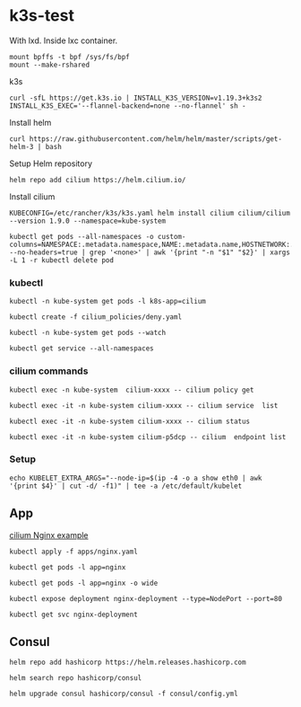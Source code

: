 # k3s-test

With lxd. Inside lxc container.
```
mount bpffs -t bpf /sys/fs/bpf
mount --make-rshared 
```

k3s
```
curl -sfL https://get.k3s.io | INSTALL_K3S_VERSION=v1.19.3+k3s2 INSTALL_K3S_EXEC='--flannel-backend=none --no-flannel' sh -
```

Install helm 

```
curl https://raw.githubusercontent.com/helm/helm/master/scripts/get-helm-3 | bash
```

Setup Helm repository

```
helm repo add cilium https://helm.cilium.io/
```

Install cilium
```
KUBECONFIG=/etc/rancher/k3s/k3s.yaml helm install cilium cilium/cilium --version 1.9.0 --namespace=kube-system 
```

```
kubectl get pods --all-namespaces -o custom-columns=NAMESPACE:.metadata.namespace,NAME:.metadata.name,HOSTNETWORK:.spec.hostNetwork --no-headers=true | grep '<none>' | awk '{print "-n "$1" "$2}' | xargs -L 1 -r kubectl delete pod
```


### kubectl


```
kubectl -n kube-system get pods -l k8s-app=cilium
```

```
kubectl create -f cilium_policies/deny.yaml
```

```
kubectl -n kube-system get pods --watch
```

```
kubectl get service --all-namespaces
```

### cilium commands

```
kubectl exec -n kube-system  cilium-xxxx -- cilium policy get
```

```
kubectl exec -it -n kube-system cilium-xxxx -- cilium service  list
```

```
kubectl exec -it -n kube-system cilium-xxxx -- cilium status
```

```
kubectl exec -it -n kube-system cilium-p5dcp -- cilium  endpoint list
```

### Setup

```
echo KUBELET_EXTRA_ARGS="--node-ip=$(ip -4 -o a show eth0 | awk '{print $4}' | cut -d/ -f1)" | tee -a /etc/default/kubelet
```

## App

[cilium Nginx example](https://docs.cilium.io/en/v1.9/gettingstarted/kubeproxy-free/#validate-the-setup)

```
kubectl apply -f apps/nginx.yaml
```

```
kubectl get pods -l app=nginx
```

```
kubectl get pods -l app=nginx -o wide
```

```
kubectl expose deployment nginx-deployment --type=NodePort --port=80
```

```
kubectl get svc nginx-deployment
```

## Consul

```
helm repo add hashicorp https://helm.releases.hashicorp.com
```

```
helm search repo hashicorp/consul
```

```
helm upgrade consul hashicorp/consul -f consul/config.yml
```


